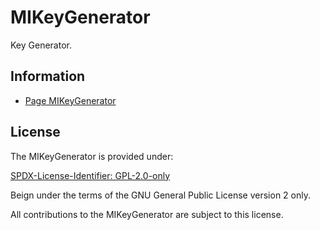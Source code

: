 # MIKeyGenerator

Key Generator.

## Information

- [Page MIKeyGenerator](https://www.mestredainfo.com.br/2024/12/mikeygenerator.html)

## License

The MIKeyGenerator is provided under:

[SPDX-License-Identifier: GPL-2.0-only](https://spdx.org/licenses/GPL-2.0-only.html)

Beign under the terms of the GNU General Public License version 2 only.

All contributions to the MIKeyGenerator are subject to this license.

